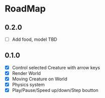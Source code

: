 # RoadMap

## 0.2.0

- [ ] Add food, model TBD

## 0.1.0

- [x] Control selected Creature with arrow keys
- [x] Render World
- [x] Moving Creature on World
- [x] Physics system
- [x] Play/Pause/Speed up/down/Step boutton